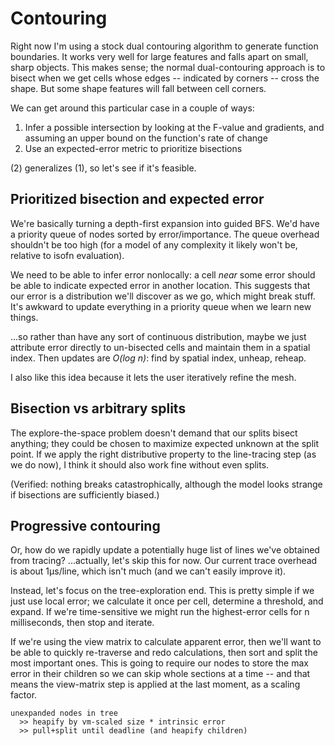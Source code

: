 # Contouring
Right now I'm using a stock dual contouring algorithm to generate function
boundaries. It works very well for large features and falls apart on small,
sharp objects. This makes sense; the normal dual-contouring approach is to
bisect when we get cells whose edges -- indicated by corners -- cross the shape.
But some shape features will fall between cell corners.

We can get around this particular case in a couple of ways:

1. Infer a possible intersection by looking at the F-value and gradients, and
   assuming an upper bound on the function's rate of change
2. Use an expected-error metric to prioritize bisections

(2) generalizes (1), so let's see if it's feasible.


## Prioritized bisection and expected error
We're basically turning a depth-first expansion into guided BFS. We'd have a
priority queue of nodes sorted by error/importance. The queue overhead shouldn't
be too high (for a model of any complexity it likely won't be, relative to
isofn evaluation).

We need to be able to infer error nonlocally: a cell _near_ some error should be
able to indicate expected error in another location. This suggests that our
error is a distribution we'll discover as we go, which might break stuff. It's
awkward to update everything in a priority queue when we learn new things.

...so rather than have any sort of continuous distribution, maybe we just
attribute error directly to un-bisected cells and maintain them in a spatial
index. Then updates are _O(log n)_: find by spatial index, unheap, reheap.

I also like this idea because it lets the user iteratively refine the mesh.


## Bisection vs arbitrary splits
The explore-the-space problem doesn't demand that our splits bisect anything;
they could be chosen to maximize expected unknown at the split point. If we
apply the right distributive property to the line-tracing step (as we do now), I
think it should also work fine without even splits.

(Verified: nothing breaks catastrophically, although the model looks strange if
bisections are sufficiently biased.)


## Progressive contouring
Or, how do we rapidly update a potentially huge list of lines we've obtained
from tracing? ...actually, let's skip this for now. Our current trace overhead
is about 1μs/line, which isn't much (and we can't easily improve it).

Instead, let's focus on the tree-exploration end. This is pretty simple if we
just use local error; we calculate it once per cell, determine a threshold, and
expand. If we're time-sensitive we might run the highest-error cells for n
milliseconds, then stop and iterate.

If we're using the view matrix to calculate apparent error, then we'll want to
be able to quickly re-traverse and redo calculations, then sort and split the
most important ones. This is going to require our nodes to store the max error
in their children so we can skip whole sections at a time -- and that means the
view-matrix step is applied at the last moment, as a scaling factor.

```
unexpanded nodes in tree
  >> heapify by vm-scaled size * intrinsic error
  >> pull+split until deadline (and heapify children)
```
